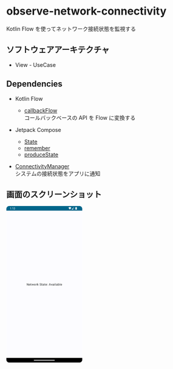 # observe-network-connectivity

Kotlin Flow を使ってネットワーク接続状態を監視する


## ソフトウェアアーキテクチャ

* View - UseCase


## Dependencies

* Kotlin Flow  
    * [callbackFlow](https://developer.android.com/kotlin/flow?hl=ja#callback)  
        コールバックベースの API を Flow に変換する  

* Jetpack Compose
    * [State](https://developer.android.com/jetpack/compose/state?hl=ja#state-in-composables)
    * [remember](https://developer.android.com/jetpack/compose/state?hl=ja#state-in-composables)
    * [produceState](https://developer.android.com/jetpack/compose/side-effects?hl=ja#producestate)

* [ConnectivityManager](https://developer.android.com/training/basics/network-ops/reading-network-state?hl=ja)  
    システムの接続状態をアプリに通知


## 画面のスクリーンショット

<img src="images/top_screenshot.png" width="200">
